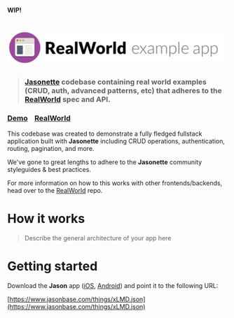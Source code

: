 **WIP!**

# ![RealWorld Example App](logo.png)

> ### [Jasonette](http://jasonette.com) codebase containing real world examples (CRUD, auth, advanced patterns, etc) that adheres to the [RealWorld](https://github.com/gothinkster/realworld) spec and API.


### [Demo](https://www.jasonbase.com/things/xLMD/edit)&nbsp;&nbsp;&nbsp;&nbsp;[RealWorld](https://github.com/gothinkster/realworld)

This codebase was created to demonstrate a fully fledged fullstack application built with **Jasonette** including CRUD operations, authentication, routing, pagination, and more.

We've gone to great lengths to adhere to the **Jasonette** community styleguides & best practices.

For more information on how to this works with other frontends/backends, head over to the [RealWorld](https://github.com/gothinkster/realworld) repo.


# How it works

> Describe the general architecture of your app here

# Getting started

Download the **Jason** app ([iOS](https://itunes.apple.com/us/app/jason./id1095557868?mt=8), [Android](https://play.google.com/store/apps/details?id=com.jasonette.jason)) and point it to the following URL:

[https://www.jasonbase.com/things/xLMD.json](https://www.jasonbase.com/things/xLMD.json)




